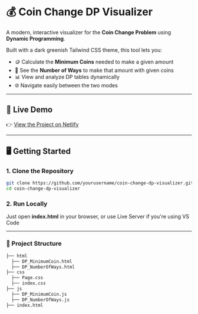 # 💰 Coin Change DP Visualizer

A modern, interactive visualizer for the **Coin Change Problem** using **Dynamic Programming**.

Built with a dark greenish Tailwind CSS theme, this tool lets you:

- 🪙 Calculate the **Minimum Coins** needed to make a given amount
- 🔢 See the **Number of Ways** to make that amount with given coins
- 📊 View and analyze DP tables dynamically
- 🌐 Navigate easily between the two modes

---

## 🔗 Live Demo

👉 [View the Project on Netlify](https://coinchangeproblem.netlify.app)

---

## 🖥 Getting Started

### 1. Clone the Repository

```bash
git clone https://github.com/yourusername/coin-change-dp-visualizer.git
cd coin-change-dp-visualizer
```

### 2. Run Locally
Just open **index.html** in your browser, or use Live Server if you're using VS Code


---

### 📁 Project Structure

```bash
├── html
  ├── DP_MinimumCoin.html
  ├── DP_NumberOfWays.html
├── css
  ├── Page.css
  ├── index.css
├── js
  ├── DP_MinimumCoin.js
  ├── DP_NumberOfWays.js
├── index.html                             
```


